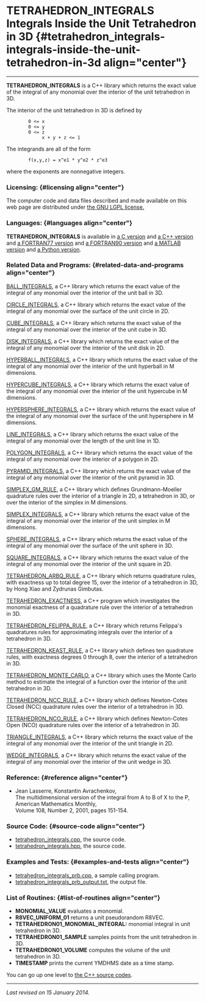 TETRAHEDRON\_INTEGRALS\
Integrals Inside the Unit Tetrahedron in 3D {#tetrahedron_integrals-integrals-inside-the-unit-tetrahedron-in-3d align="center"}
===========================================

------------------------------------------------------------------------

**TETRAHEDRON\_INTEGRALS** is a C++ library which returns the exact
value of the integral of any monomial over the interior of the unit
tetrahedron in 3D.

The interior of the unit tetrahedron in 3D is defined by

            0 <= x
            0 <= y
            0 <= z
                 x + y + z <= 1
          

The integrands are all of the form

            f(x,y,z) = x^e1 * y^e2 * z^e3
          

where the exponents are nonnegative integers.

### Licensing: {#licensing align="center"}

The computer code and data files described and made available on this
web page are distributed under [the GNU LGPL
license.](../../txt/gnu_lgpl.txt)

### Languages: {#languages align="center"}

**TETRAHEDRON\_INTEGRALS** is available in [a C
version](../../c_src/tetrahedron_integrals/tetrahedron_integrals.md)
and [a C++
version](../../master/tetrahedron_integrals/tetrahedron_integrals.md)
and [a FORTRAN77
version](../../f77_src/tetrahedron_integrals/tetrahedron_integrals.md)
and [a FORTRAN90
version](../../f_src/tetrahedron_integrals/tetrahedron_integrals.md)
and [a MATLAB
version](../../m_src/tetrahedron_integrals/tetrahedron_integrals.md)
and [a Python
version](../../py_src/tetrahedron_integrals/tetrahedron_integrals.md).

### Related Data and Programs: {#related-data-and-programs align="center"}

[BALL\_INTEGRALS](../../master/ball_integrals/ball_integrals.md), a
C++ library which returns the exact value of the integral of any
monomial over the interior of the unit ball in 3D.

[CIRCLE\_INTEGRALS](../../master/circle_integrals/circle_integrals.md),
a C++ library which returns the exact value of the integral of any
monomial over the surface of the unit circle in 2D.

[CUBE\_INTEGRALS](../../master/cube_integrals/cube_integrals.md), a
C++ library which returns the exact value of the integral of any
monomial over the interior of the unit cube in 3D.

[DISK\_INTEGRALS](../../master/disk_integrals/disk_integrals.md), a
C++ library which returns the exact value of the integral of any
monomial over the interior of the unit disk in 2D.

[HYPERBALL\_INTEGRALS](../../master/hyperball_integrals/hyperball_integrals.md),
a C++ library which returns the exact value of the integral of any
monomial over the interior of the unit hyperball in M dimensions.

[HYPERCUBE\_INTEGRALS](../../master/hypercube_integrals/hypercube_integrals.md),
a C++ library which returns the exact value of the integral of any
monomial over the interior of the unit hypercube in M dimensions.

[HYPERSPHERE\_INTEGRALS](../../master/hypersphere_integrals/hypersphere_integrals.md),
a C++ library which returns the exact value of the integral of any
monomial over the surface of the unit hypersphere in M dimensions.

[LINE\_INTEGRALS](../../master/line_integrals/line_integrals.md), a
C++ library which returns the exact value of the integral of any
monomial over the length of the unit line in 1D.

[POLYGON\_INTEGRALS](../../master/polygon_integrals/polygon_integrals.md),
a C++ library which returns the exact value of the integral of any
monomial over the interior of a polygon in 2D.

[PYRAMID\_INTEGRALS](../../master/pyramid_integrals/pyramid_integrals.md),
a C++ library which returns the exact value of the integral of any
monomial over the interior of the unit pyramid in 3D.

[SIMPLEX\_GM\_RULE](../../master/simplex_gm_rule/simplex_gm_rule.md),
a C++ library which defines Grundmann-Moeller quadrature rules over the
interior of a triangle in 2D, a tetrahedron in 3D, or over the interior
of the simplex in M dimensions.

[SIMPLEX\_INTEGRALS](../../master/simplex_integrals/simplex_integrals.md),
a C++ library which returns the exact value of the integral of any
monomial over the interior of the unit simplex in M dimensions.

[SPHERE\_INTEGRALS](../../master/sphere_integrals/sphere_integrals.md),
a C++ library which returns the exact value of the integral of any
monomial over the surface of the unit sphere in 3D.

[SQUARE\_INTEGRALS](../../master/square_integrals/square_integrals.md),
a C++ library which returns the exact value of the integral of any
monomial over the interior of the unit square in 2D.

[TETRAHEDRON\_ARBQ\_RULE](../../master/tetrahedron_arbq_rule/tetrahedron_arbq_rule.md),
a C++ library which returns quadrature rules, with exactness up to total
degree 15, over the interior of a tetrahedron in 3D, by Hong Xiao and
Zydrunas Gimbutas.

[TETRAHEDRON\_EXACTNESS](../../master/tetrahedron_exactness/tetrahedron_exactness.md),
a C++ program which investigates the monomial exactness of a quadrature
rule over the interior of a tetrahedron in 3D.

[TETRAHEDRON\_FELIPPA\_RULE](../../master/tetrahedron_felippa_rule/tetrahedron_felippa_rule.md),
a C++ library which returns Felippa's quadratures rules for
approximating integrals over the interior of a tetrahedron in 3D.

[TETRAHEDRON\_KEAST\_RULE](../../master/tetrahedron_keast_rule/tetrahedron_keast_rule.md),
a C++ library which defines ten quadrature rules, with exactness degrees
0 through 8, over the interior of a tetrahedron in 3D.

[TETRAHEDRON\_MONTE\_CARLO](../../master/tetrahedron_monte_carlo/tetrahedron_monte_carlo.md),
a C++ library which uses the Monte Carlo method to estimate the integral
of a function over the interior of the unit tetrahedron in 3D.

[TETRAHEDRON\_NCC\_RULE](../../master/tetrahedron_ncc_rule/tetrahedron_ncc_rule.md),
a C++ library which defines Newton-Cotes Closed (NCC) quadrature rules
over the interior of a tetrahedron in 3D.

[TETRAHEDRON\_NCO\_RULE](../../master/tetrahedron_nco_rule/tetrahedron_nco_rule.md),
a C++ library which defines Newton-Cotes Open (NCO) quadrature rules
over the interior of a tetrahedron in 3D.

[TRIANGLE\_INTEGRALS](../../master/triangle_integrals/triangle_integrals.md),
a C++ library which returns the exact value of the integral of any
monomial over the interior of the unit triangle in 2D.

[WEDGE\_INTEGRALS](../../master/wedge_integrals/wedge_integrals.md),
a C++ library which returns the exact value of the integral of any
monomial over the interior of the unit wedge in 3D.

### Reference: {#reference align="center"}

-   Jean Lasserre, Konstantin Avrachenkov,\
    The multidimensional version of the integral from A to B of X to the
    P,\
    American Mathematics Monthly,\
    Volume 108, Number 2, 2001, pages 151-154.

### Source Code: {#source-code align="center"}

-   [tetrahedron\_integrals.cpp](tetrahedron_integrals.cpp), the source
    code.
-   [tetrahedron\_integrals.hpp](tetrahedron_integrals.hpp), the source
    code.

### Examples and Tests: {#examples-and-tests align="center"}

-   [tetrahedron\_integrals\_prb.cpp](tetrahedron_integrals_prb.cpp), a
    sample calling program.
-   [tetrahedron\_integrals\_prb\_output.txt](tetrahedron_integrals_prb_output.txt),
    the output file.

### List of Routines: {#list-of-routines align="center"}

-   **MONOMIAL\_VALUE** evaluates a monomial.
-   **R8VEC\_UNIFORM\_01** returns a unit pseudorandom R8VEC.
-   **TETRAHEDRON01\_MONOMIAL\_INTEGRAL:** monomial integral in unit
    tetrahedron in 3D.
-   **TETRAHEDRON01\_SAMPLE** samples points from the unit tetrahedron
    in 3D.
-   **TETRAHEDRON01\_VOLUME** computes the volume of the unit
    tetrahedron in 3D.
-   **TIMESTAMP** prints the current YMDHMS date as a time stamp.

You can go up one level to [the C++ source codes](../cpp_src.md).

------------------------------------------------------------------------

*Last revised on 15 January 2014.*
